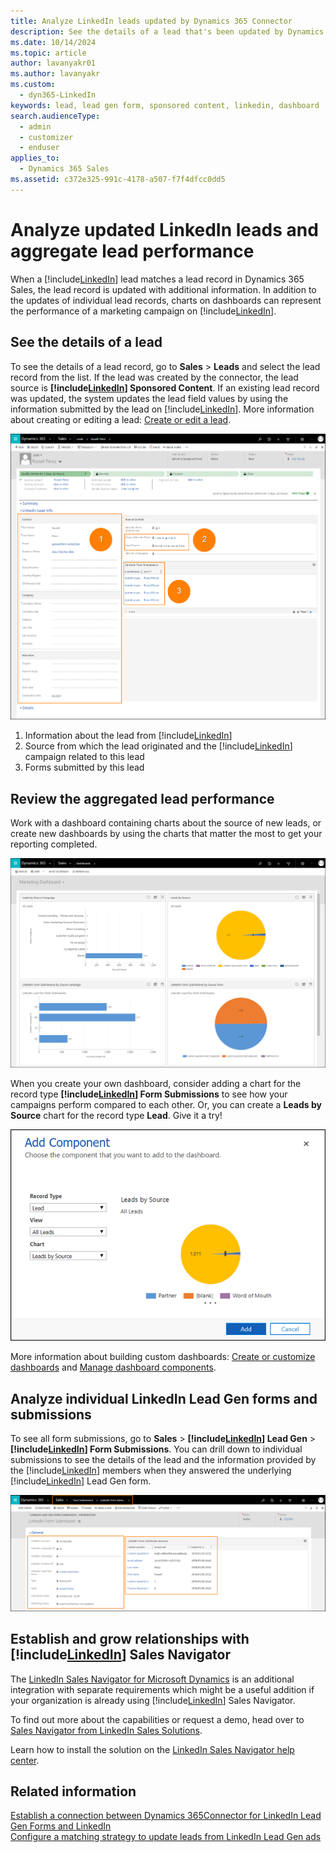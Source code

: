 ```yaml
---
title: Analyze LinkedIn leads updated by Dynamics 365 Connector
description: See the details of a lead that's been updated by Dynamics 365 Connector for LinkedIn Lead Gen Forms, and work with charts to review aggregate performance.
ms.date: 10/14/2024
ms.topic: article
author: lavanyakr01
ms.author: lavanyakr
ms.custom: 
  - dyn365-LinkedIn
keywords: lead, lead gen form, sponsored content, linkedin, dashboard
search.audienceType: 
  - admin
  - customizer
  - enduser
applies_to: 
  - Dynamics 365 Sales
ms.assetid: c372e325-991c-4178-a507-f7f4dfcc0dd5
---
```


# Analyze updated LinkedIn leads and aggregate lead performance

When a [!include[LinkedIn](../../includes/pn-linkedin.md)] lead matches a lead record in Dynamics 365 Sales, the lead record is updated with additional information. In addition to the updates of individual lead records, charts on dashboards can represent the performance of a marketing campaign on [!include[LinkedIn](../../includes/pn-linkedin.md)].

## See the details of a lead

To see the details of a lead record, go to **Sales** > **Leads** and select the lead record from the list. If the lead was created by the connector, the lead source is **[!include[LinkedIn](../../includes/pn-linkedin.md)] Sponsored Content**. If an existing lead record was updated, the system updates the lead field values by using the information submitted by the lead on [!include[LinkedIn](../../includes/pn-linkedin.md)].
More information about creating or editing a lead: [Create or edit a lead](../create-edit-lead-sales.md).

![Review and analyze leads and lead performance.](media/See-details-of-lead.png "Review and analyze leads and lead performance")

1. Information about the lead from [!include[LinkedIn](../../includes/pn-linkedin.md)]
2. Source from which the lead originated and the [!include[LinkedIn](../../includes/pn-linkedin.md)] campaign related to this lead
3. Forms submitted by this lead

## Review the aggregated lead performance

Work with a dashboard containing charts about the source of new leads, or create new dashboards by using the charts that matter the most to get your reporting completed.</br>

![Review aggregated lead performance.](media/Review-aggregated-lead-performance.png "Review aggregated lead performance")

When you create your own dashboard, consider adding a chart for the record type **[!include[LinkedIn](../../includes/pn-linkedin.md)] Form Submissions** to see how your campaigns perform compared to each other. Or, you can create a **Leads by Source** chart for the record type **Lead**. Give it a try!

![Add a component to dashboard.](media/Add-component-to-dashboard.png "Add a component to the dashboard")

More information about building custom dashboards: [Create or customize dashboards](/previous-versions/dynamicscrm-2016/admins-customizers-dynamics-365/mt826623(v=crm.8)) and [Manage dashboard components](/previous-versions/dynamicscrm-2016/admins-customizers-dynamics-365/mt826584(v=crm.8)).

## Analyze individual LinkedIn Lead Gen forms and submissions

To see all form submissions, go to **Sales** > **[!include[LinkedIn](../../includes/pn-linkedin.md)] Lead Gen** > **[!include[LinkedIn](../../includes/pn-linkedin.md)] Form Submissions**. You can drill down to individual submissions to see the details of the lead and the information provided by the [!include[LinkedIn](../../includes/pn-linkedin.md)] members when they answered the underlying [!include[LinkedIn](../../includes/pn-linkedin.md)] Lead Gen form. 

![Analyze LinkedIn Lead Gen Forms.](media/Analyze-LinkedIn-lead-gen-forms.png "Analyze LinkedIn Lead Gen Forms")

## Establish and grow relationships with [!include[LinkedIn](../../includes/pn-linkedin.md)] Sales Navigator

The [LinkedIn Sales Navigator for Microsoft Dynamics](https://appsource.microsoft.com/product/dynamics-365/mscrm.5ba43194-adc5-4c13-b40d-af04f549d5da?tab=overview) is an additional integration with separate requirements which might be a useful addition if your organization is already using [!include[LinkedIn](../../includes/pn-linkedin.md)] Sales Navigator.

To find out more about the capabilities or request a demo, head over to [Sales Navigator from LinkedIn Sales Solutions](https://business.linkedin.com/sales-solutions/sales-navigator). 

Learn how to install the solution on the [LinkedIn Sales Navigator help center](https://www.linkedin.com/help/sales-navigator/answer/56320/linkedin-for-microsoft-dynamics-crm).

## Related information

[Establish a connection between Dynamics 365Connector for LinkedIn Lead Gen Forms and LinkedIn](connect-dynamics-365-linkedin.md)  
[Configure a matching strategy to update leads from LinkedIn Lead Gen ads](configure-matching-strategy.md)
